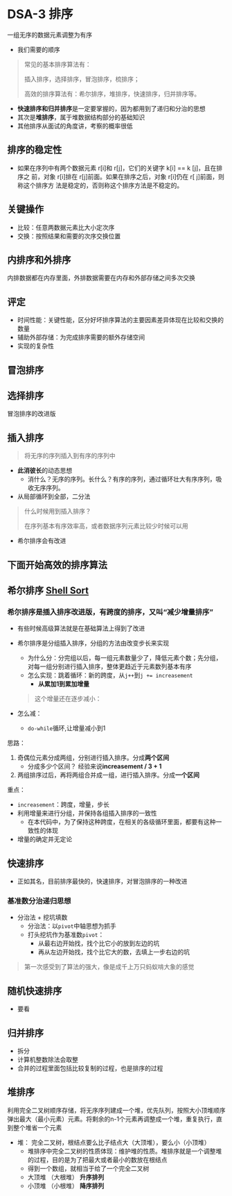 # DSA-3 排序

一组无序的数据元素调整为有序

- 我们需要的顺序

> 常见的基本排序算法有：
> 
> 插入排序，选择排序，冒泡排序，梳排序；
> 
> 高效的排序算法有：希尔排序，堆排序，快速排序，归并排序等。

- **快速排序和归并排序**是一定要掌握的，因为都用到了递归和分治的思想
- 其次是**堆排序**，属于堆数据结构部分的基础知识
- 其他排序从面试的角度讲，考察的概率很低

## 排序的稳定性

- 如果在序列中有两个数据元素 r[i]和 r[j]，它们的关键字 k[i] == k [j]，且在排序之
前，对象 r[i]排在 r[j]前面。如果在排序之后，对象 r[i]仍在 r[ j]前面，则称这个排序方 法是稳定的，否则称这个排序方法是不稳定的。

## 关键操作

- 比较：任意两数据元素比大小定次序
- 交换：按照结果和需要的次序交换位置

## 内排序和外排序

内排数据都在内存里面，外排数据需要在内存和外部存储之间多次交换

## 评定

- 时间性能：关键性能，区分好坏排序算法的主要因素差异体现在比较和交换的数量
- 辅助外部存储：为完成排序需要的额外存储空间
- 实现的复杂性

## 冒泡排序

## 选择排序

冒泡排序的改进版

## 插入排序 

> 将无序的序列插入到有序的序列中
- **此消彼长**的动态思想
  - 消什么？无序的序列。长什么？有序的序列，通过循环壮大有序序列，吸收无序序列。
- 从局部循环到全部，二分法

> 什么时候用到插入排序？
> 
> 在序列基本有序效率高，或者数据序列元素比较少时候可以用
  - 希尔排序会有改进

## 下面开始高效的排序算法

## 希尔排序 [Shell Sort](https://zh.wikipedia.org/zh-my/%E5%B8%8C%E5%B0%94%E6%8E%92%E5%BA%8F)

### 希尔排序是插入排序改进版，有跨度的排序，又叫“减少增量排序”
  - 有些时候高级算法就是在基础算法上得到了改进
- 希尔排序是分组插入排序，分组的方法由改变步长来实现
  - 为什么分：分完组以后，每一组元素数量少了，降低元素个数；先分组，对每一组分别进行插入排序，整体更趋近于元素数列基本有序
  - 怎么实现：跳着循环：新的跨度，从`j++`到`j += increasement`
    - **从累加1到累加增量**
  > 这个增量还在逐步减小：

- 怎么减：
  - `do-while`循环,让增量减小到1


思路：

1. 奇偶位元素分成两组，分别进行插入排序。分成**两个区间**
      - 分成多少个区间？ 经验来说**increasement / 3 + 1**
2. 两组排序过后，再将两组合并成一组，进行插入排序。分成**一个区间**


重点：

- `increasement`：跨度，增量，步长
- 利用增量来进行分组，并保持各组插入排序的一致性
  - 在本代码中，为了保持这种跨度，在相关的各级循环里面，都要有这种一致性的体现
- 增量的确定并无定论














## 快速排序

- 正如其名，目前排序最快的，快速排序，对冒泡排序的一种改进

### 基准数分治递归思想
- 分治法 + 挖坑填数
  - 分治法：以`pivot`中轴思想为抓手
  - 打头挖坑作为基准数`pivot`：
    - 从最右边开始找，找个比它小的放到左边的坑
    - 再从左边开始找，找个比它大的数，去填上一步右边的坑



> 第一次感受到了算法的强大，像是成千上万只蚂蚁啃大象的感觉

  ## 随机快速排序







- 要看

## 归并排序






- 拆分
- 计算机整数除法会取整
- 合并的过程里面包括比较复制的过程，也是排序的过程
  





## 堆排序 

利用完全二叉树顺序存储，将无序序列建成一个堆，优先队列，按照大小顶堆顺序弹出最大（最小元素）元素。将剩余的n-1个元素再调整成一个堆，重复执行，直到整个堆省一个元素


- 堆： 完全二叉树，根结点要么比子结点大（大顶堆），要么小（小顶堆）
  - 堆排序中完全二叉树的性质体现：维护堆的性质。堆排序就是一个调整堆的过程，目的是为了把最大或者最小的数放在根结点
  - 得到一个数组，就相当于给了一个完全二叉树
  - 大顶堆 （大根堆） **升序排列**
  - 小顶堆 （小根堆） **降序排列**





```plaintext

```
